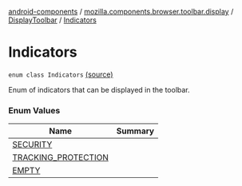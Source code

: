 [android-components](../../../index.md) / [mozilla.components.browser.toolbar.display](../../index.md) / [DisplayToolbar](../index.md) / [Indicators](./index.md)

# Indicators

`enum class Indicators` [(source)](https://github.com/mozilla-mobile/android-components/blob/master/components/browser/toolbar/src/main/java/mozilla/components/browser/toolbar/display/DisplayToolbar.kt#L77)

Enum of indicators that can be displayed in the toolbar.

### Enum Values

| Name | Summary |
|---|---|
| [SECURITY](-s-e-c-u-r-i-t-y.md) |  |
| [TRACKING_PROTECTION](-t-r-a-c-k-i-n-g_-p-r-o-t-e-c-t-i-o-n.md) |  |
| [EMPTY](-e-m-p-t-y.md) |  |
